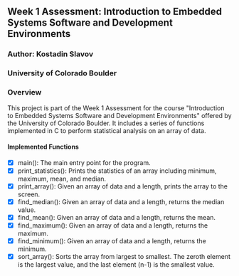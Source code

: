 ## Week 1 Assessment: Introduction to Embedded Systems Software and Development Environments
### Author: Kostadin Slavov


### University of Colorado Boulder
### Overview
This project is part of the Week 1 Assessment for the course "Introduction to Embedded Systems Software and Development Environments" offered by the University of Colorado Boulder. It includes a series of functions implemented in C to perform statistical analysis on an array of data.

#### Implemented Functions
- [x] main(): The main entry point for the program.
- [x] print_statistics(): Prints the statistics of an array including minimum, maximum, mean, and median.
- [x] print_array(): Given an array of data and a length, prints the array to the screen.
- [x] find_median(): Given an array of data and a length, returns the median value.
- [x] find_mean(): Given an array of data and a length, returns the mean.
- [x] find_maximum(): Given an array of data and a length, returns the maximum.
- [x] find_minimum(): Given an array of data and a length, returns the minimum.
- [x] sort_array(): Sorts the array from largest to smallest. The zeroth element is the largest value, and the last element (n-1) is the smallest value.
